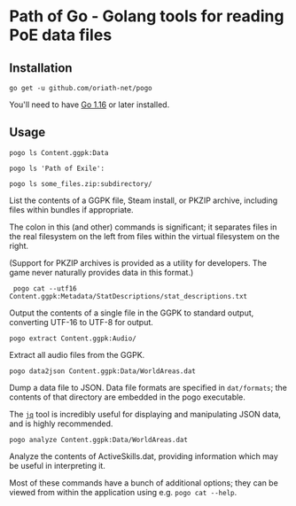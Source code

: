 Path of Go - Golang tools for reading PoE data files
====================================================

Installation
------------

    go get -u github.com/oriath-net/pogo

You'll need to have [Go 1.16](https://golang.org/dl/) or later installed.


Usage
-----

    pogo ls Content.ggpk:Data

    pogo ls 'Path of Exile':

    pogo ls some_files.zip:subdirectory/

List the contents of a GGPK file, Steam install, or PKZIP archive, including
files within bundles if appropriate.

The colon in this (and other) commands is significant; it separates files in
the real filesystem on the left from files within the virtual filesystem on
the right.

(Support for PKZIP archives is provided as a utility for developers. The game
never naturally provides data in this format.)


     pogo cat --utf16 Content.ggpk:Metadata/StatDescriptions/stat_descriptions.txt

Output the contents of a single file in the GGPK to standard output,
converting UTF-16 to UTF-8 for output.


    pogo extract Content.ggpk:Audio/

Extract all audio files from the GGPK.


    pogo data2json Content.ggpk:Data/WorldAreas.dat

Dump a data file to JSON. Data file formats are specified in `dat/formats`;
the contents of that directory are embedded in the pogo executable.

The [`jq`](https://stedolan.github.io/jq/) tool is incredibly useful for
displaying and manipulating JSON data, and is highly recommended.


    pogo analyze Content.ggpk:Data/WorldAreas.dat

Analyze the contents of ActiveSkills.dat, providing information which may be
useful in interpreting it.


Most of these commands have a bunch of additional options; they can be viewed
from within the application using e.g. `pogo cat --help`.
